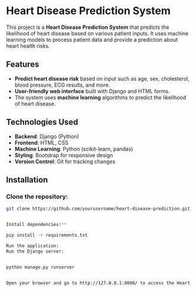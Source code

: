 # Heart Disease Prediction System

This project is a **Heart Disease Prediction System** that predicts the likelihood of heart disease based on various patient inputs. It uses machine learning models to process patient data and provide a prediction about heart health risks.

## Features

- **Predict heart disease risk** based on input such as age, sex, cholesterol, blood pressure, ECG results, and more.
- **User-friendly web interface** built with Django and HTML forms.
- The system uses **machine learning** algorithms to predict the likelihood of heart disease.
  
## Technologies Used

- **Backend**: Django (Python)
- **Frontend**: HTML, CSS
- **Machine Learning**: Python (scikit-learn, pandas)
- **Styling**: Bootstrap for responsive design
- **Version Control**: Git for tracking changes

## Installation

### Clone the repository:
```bash
git clone https://github.com/yourusername/heart-disease-prediction.git


Install dependencies:**

pip install -r requirements.txt

Run the application:
Run the Django server:


python manage.py runserver


Open your browser and go to http://127.0.0.1:8000/ to access the Heart Disease Prediction form.
